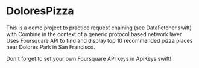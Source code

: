# DoloresPizza
This is a demo project to practice request chaining (see DataFetcher.swift) with Combine in the context of a generic protocol based network layer.
Uses Foursquare API to find and display top 10 recommended pizza places near Dolores Park in San Francisco.

Don't forget to set your own Foursquare API keys in ApiKeys.swift!
